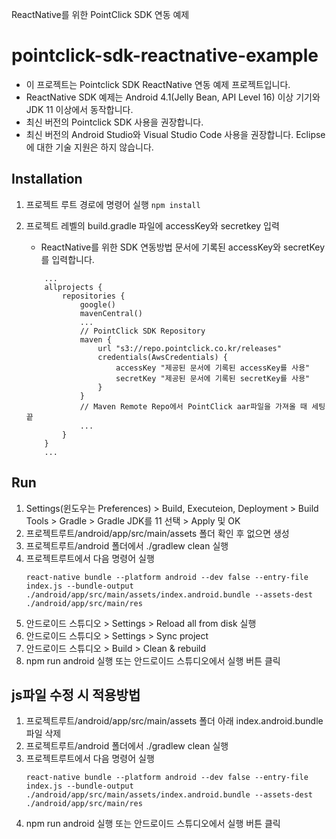 
ReactNative를 위한 PointClick SDK 연동 예제

# pointclick-sdk-reactnative-example
- 이 프로젝트는 Pointclick SDK ReactNative 연동 예제 프로젝트입니다.
- ReactNative SDK 예제는 Android 4.1(Jelly Bean, API Level 16) 이상 기기와 JDK 11 이상에서 동작합니다.
- 최신 버전의 Pointclick SDK 사용을 권장합니다.
- 최신 버전의 Android Studio와 Visual Studio Code 사용을 권장합니다. Eclipse에 대한 기술 지원은 하지 않습니다.

Installation
----

1. 프로젝트 루트 경로에 명령어 실행
    ```npm install```

2. 프로젝트 레벨의 build.gradle 파일에 accessKey와 secretkey 입력
    - ReactNative를 위한 SDK 연동방법 문서에 기록된 accessKey와 secretKey를 입력합니다.
    ```
        ...
        allprojects {
            repositories {
                google()
                mavenCentral()
                ...
                // PointClick SDK Repository
                maven {
                    url "s3://repo.pointclick.co.kr/releases"
                    credentials(AwsCredentials) {
                        accessKey "제공된 문서에 기록된 accessKey를 사용"
                        secretKey "제공된 문서에 기록된 secretKey를 사용"
                    }
                }
                // Maven Remote Repo에서 PointClick aar파일을 가져올 때 세팅 끝
                ...
            }
        }        
        ...
    ```

Run
----
1. Settings(윈도우는 Preferences) > Build, Executeion, Deployment > Build Tools > Gradle > Gradle JDK를 11 선택 > Apply 및 OK 
2. 프로젝트루트/android/app/src/main/assets 폴더 확인 후 없으면 생성
3. 프로젝트루트/android 폴더에서 ./gradlew clean 실행
4. 프로젝트루트에서 다음 명령어 실행
    ```
    react-native bundle --platform android --dev false --entry-file index.js --bundle-output ./android/app/src/main/assets/index.android.bundle --assets-dest ./android/app/src/main/res
    ```
5. 안드로이드 스튜디오 > Settings > Reload all from disk 실행 
6. 안드로이드 스튜디오 > Settings > Sync project
7. 안드로이드 스튜디오 > Build > Clean & rebuild
8. npm run android 실행 또는 안드로이드 스튜디오에서 실행 버튼 클릭

js파일 수정 시 적용방법
----
1. 프로젝트루트/android/app/src/main/assets 폴더 아래 index.android.bundle 파일 삭제
2. 프로젝트루트/android 폴더에서 ./gradlew clean 실행
3. 프로젝트루트에서 다음 명령어 실행
    ```
    react-native bundle --platform android --dev false --entry-file index.js --bundle-output ./android/app/src/main/assets/index.android.bundle --assets-dest ./android/app/src/main/res
    ```
4. npm run android 실행 또는 안드로이드 스튜디오에서 실행 버튼 클릭